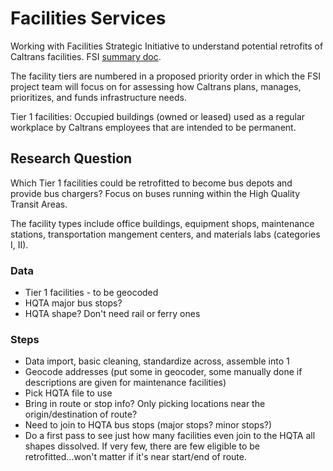 # Facilities Services

Working with Facilities Strategic Initiative to understand potential retrofits of Caltrans facilities. FSI [summary doc]().

The facility tiers are numbered in a proposed priority order in which the FSI project team will focus on for assessing how Caltrans plans, manages, prioritizes, and funds infrastructure needs.

Tier 1 facilities: Occupied buildings (owned or leased) used as a regular workplace by Caltrans employees that are intended to be permanent. 

## Research Question

Which Tier 1 facilities could be retrofitted to become bus depots and provide bus chargers? Focus on buses running within the High Quality Transit Areas.

The facility types include office buildings, equipment shops, maintenance stations, transportation mangement centers, and materials labs (categories I, II).

### Data
* Tier 1 facilities - to be geocoded
* HQTA major bus stops?
* HQTA shape? Don't need rail or ferry ones

### Steps
* Data import, basic cleaning, standardize across, assemble into 1
* Geocode addresses (put some in geocoder, some manually done if descriptions are given for maintenance facilities)
* Pick HQTA file to use
* Bring in route or stop info? Only picking locations near the origin/destination of route?
* Need to join to HQTA bus stops (major stops? minor stops?)
* Do a first pass to see just how many facilities even join to the HQTA all shapes dissolved. If very few, there are few eligible to be retrofitted...won't matter if it's near start/end of route.